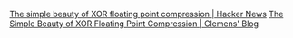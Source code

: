 
[The simple beauty of XOR floating point compression | Hacker News](https://news.ycombinator.com/item?id=39980345)
[The Simple Beauty of XOR Floating Point Compression | Clemens' Blog](https://clemenswinter.com/2024/04/07/the-simple-beauty-of-xor-floating-point-compression/)
